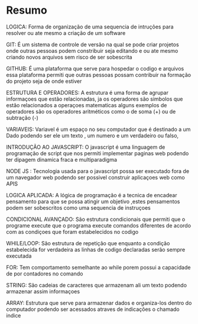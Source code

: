 # Resumo

LOGICA: Forma de organização de uma sequencia de intruções  para resolver ou ate mesmo a criação de um software 

GIT: É um sistema de controle de versão na qual se pode criar projetos onde outras pessoas podem constribuir seja editando e ou ate mesmo criando novos arquivos sem risco de ser sobescrita

GITHUB: É uma plataforma que serve para hospedar o codigo e arquivos essa plataforma permiti que outras pessoas possam contribuir na formação do projeto seja de onde estiver

ESTRUTURA E OPERADORES: A estrutura é uma forma de agrupar informaçoes que estão relacionadas, ja os operadores são simbolos que estão relacionados a operaçoes matematicas  alguns exemplos de operadores são os operadores aritméticos como o  de soma (+) ou de subtração (-) 

VARIAVEIS: Variavel é um espaço no seu computador  que é destinado a um Dado podendo ser ele um texto , um numero e um verdadeiro ou falso, 

INTRODUÇÃO AO JAVASCRIPT: O javascript é uma linguagem de programação de script  que  nos permiti implementar paginas web podendo ter dipagem dinamica fraca e multiparadigma

NODE JS : Tecnologia usada para o javascript possa ser executado fora de um navegador web podendo ser possivel construir aplicaçoes web como APIS

LOGICA APLICADA: A lógica de programação é a tecnica de encadear pensamento  para que se possa atingir um objetivo ,estes pensamentos podem ser sobescritos como uma sequencia de instruçoes

CONDICIONAL AVANÇADO: São estrutura condicionais que permiti que o programe execute que o programa execute comandos diferentes de acordo com as condiçoes que foram estabelecidos no codigo 

WHILE/LOOP: São estrutura de repetição que enquanto a condição estabelecida for verdadeira as linhas de codigo declaradas serão sempre executada

FOR: Tem comportamento semelhante ao while porem possui a capacidade de por contadores no comando 


STRING: São cadeias de caracteres que armazenam ali um texto podendo armazenar assim informaçoes

ARRAY: Estrutura que serve para armazenar dados e organiza-los dentro do computador podendo ser acessados atraves de indicações o chamado indice 